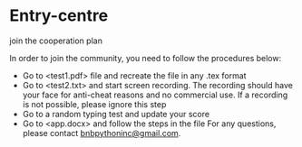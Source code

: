 # Entry-centre
join the cooperation plan

In order to join the community, you need to follow the procedures below:
- Go to <test1.pdf> file and recreate the file in any .tex format
- Go to <test2.txt> and start screen recording. The recording should have your face for anti-cheat reasons and no commercial use. If a recording is not possible, please ignore this step
- Go to a random typing test and update your score
- Go to <app.docx> and follow the steps in the file
For any questions, please contact bnbpythoninc@gmail.com.
